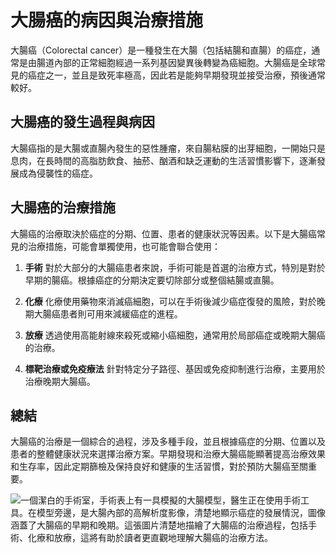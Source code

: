 # 大腸癌的病因與治療措施

大腸癌（Colorectal cancer）是一種發生在大腸（包括結腸和直腸）的癌症，通常是由腸道內部的正常細胞經過一系列基因變異後轉變為癌細胞。大腸癌是全球常見的癌症之一，並且是致死率極高，因此若是能夠早期發現並接受治療，預後通常較好。

## 大腸癌的發生過程與病因

大腸癌指的是大腸或直腸內發生的惡性腫瘤，來自腸粘膜的出芽細胞，一開始只是息肉，在長時間的高脂肪飲食、抽菸、酗酒和缺乏運動的生活習慣影響下，逐漸發展成為侵襲性的癌症。

## 大腸癌的治療措施

大腸癌的治療取決於癌症的分期、位置、患者的健康狀況等因素。以下是大腸癌常見的治療措施，可能會單獨使用，也可能會聯合使用：

1. **手術**
對於大部分的大腸癌患者來說，手術可能是首選的治療方式，特別是對於早期的腸癌。根據癌症的分期決定要切除部分或整個結腸或直腸。

2. **化療**
化療使用藥物來消滅癌細胞，可以在手術後減少癌症復發的風險，對於晚期大腸癌患者則可用來減緩癌症的進程。

3. **放療**
透過使用高能射線來殺死或縮小癌細胞，通常用於局部癌症或晚期大腸癌的治療。

4. **標靶治療或免疫療法**
針對特定分子路徑、基因或免疫抑制進行治療，主要用於治療晚期大腸癌。

## 總結

大腸癌的治療是一個綜合的過程，涉及多種手段，並且根據癌症的分期、位置以及患者的整體健康狀況來選擇治療方案。早期發現和治療大腸癌能顯著提高治療效果和生存率，因此定期篩檢及保持良好和健康的生活習慣，對於預防大腸癌至關重要。

![一個潔白的手術室，手術表上有一具模擬的大腸模型，醫生正在使用手術工具。在模型旁邊，是大腸內部的高解析度影像，清楚地顯示癌症的發展情況，圖像涵蓋了大腸癌的早期和晚期。這張圖片清楚地描繪了大腸癌的治療過程，包括手術、化療和放療，這將有助於讀者更直觀地理解大腸癌的治療方法。](https://i.imgur.com/YrYKbTh.jpeg)